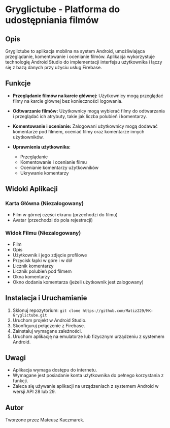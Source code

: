 # Gryglictube - Platforma do udostępniania filmów

## Opis

Gryglictube to aplikacja mobilna na system Android, umożliwiająca przeglądanie, komentowanie i ocenianie filmów. Aplikacja wykorzystuje technologię Android Studio do implementacji interfejsu użytkownika i łączy się z bazą danych przy użyciu usług Firebase.

## Funkcje

- **Przeglądanie filmów na karcie głównej:**
  Użytkownicy mogą przeglądać filmy na karcie głównej bez konieczności logowania.

- **Odtwarzanie filmów:**
  Użytkownicy mogą wybierać filmy do odtwarzania i przeglądać ich atrybuty, takie jak liczba polubień i komentarzy.

- **Komentowanie i ocenianie:**
  Zalogowani użytkownicy mogą dodawać komentarze pod filmem, oceniać filmy oraz komentarze innych użytkowników.

- **Uprawnienia użytkownika:**
  - Przeglądanie
  - Komentowanie i ocenianie filmu
  - Ocenianie komentarzy użytkowników
  - Ukrywanie komentarzy

## Widoki Aplikacji

### Karta Główna (Niezalogowany)

- Film w górnej części ekranu (przechodzi do filmu)
- Avatar (przechodzi do pola rejestracji)

### Widok Filmu (Niezalogowany)

- Film
- Opis
- Użytkownik i jego zdjęcie profilowe
- Przycisk łapki w góre i w dół
- Licznik komentarzy
- Licznik polubień pod filmem
- Okna komentarzy
- Okno dodania komentarza (jeżeli użytkownik jest zalogowany)


## Instalacja i Uruchamianie

1. Sklonuj repozytorium: `git clone https://github.com/Matiz229/MK-Gryglictube.git`
2. Uruchom projekt w Android Studio.
3. Skonfiguruj połączenie z Firebase.
4. Zainstaluj wymagane zależności.
5. Uruchom aplikację na emulatorze lub fizycznym urządzeniu z systemem Android.

## Uwagi

- Aplikacja wymaga dostępu do internetu.
- Wymagane jest posiadanie konta użytkownika do pełnego korzystania z funkcji.
- Zaleca się używanie aplikacji na urządzeniach z systemem Android w wersji API 28 lub 29.

## Autor

Tworzone przez Mateusz Kaczmarek.


